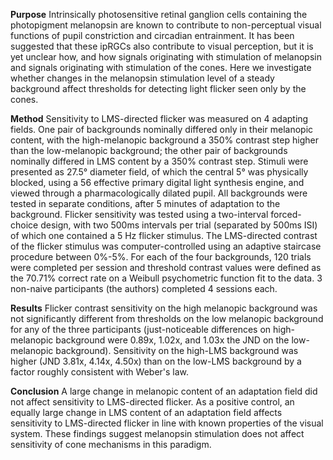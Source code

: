 **Purpose** Intrinsically photosensitive retinal ganglion cells containing the photopigment melanopsin are known to contribute to non-perceptual visual functions of pupil constriction and circadian entrainment. It has been suggested that these ipRGCs also contribute to visual perception, but it is yet unclear how, and how signals originating with stimulation of melanopsin and signals originating with stimulation of the cones. Here we investigate whether changes in the melanopsin stimulation level of a steady background affect thresholds for detecting light flicker seen only by the cones.

**Method** Sensitivity to LMS-directed flicker was measured on 4 adapting fields. One pair of backgrounds nominally differed only in their melanopic content, with the high-melanopic background a 350% contrast step higher than the low-melanopic background; the other pair of backgrounds nominally differed in LMS content by a 350% contrast step. Stimuli were presented as 27.5° diameter field, of which the central 5° was physically blocked, using a 56 effective primary digital light synthesis engine, and viewed through a pharmacologically dilated pupil. All backgrounds were tested in separate conditions, after 5 minutes of adaptation to the background. Flicker sensitivity was tested using a two-interval forced-choice design, with two 500ms intervals per trial (separated by 500ms ISI) of which one contained a 5 Hz flicker stimulus. The LMS-directed contrast of the flicker stimulus was computer-controlled using an adaptive staircase procedure between 0%-5%. For each of the four backgrounds, 120 trials were completed per session and threshold contrast values were defined as the 70.71% correct rate on a Weibull psychometric function fit to the data. 3 non-naive participants (the authors) completed 4 sessions each.

**Results** Flicker contrast sensitivity on the high melanopic background was not significantly different from thresholds on the low melanopic background for any of the three participants (just-noticeable differences on high-melanopic background were 0.89x, 1.02x, and 1.03x the JND on the low-melanopic background). Sensitivity on the high-LMS background was higher (JND 3.81x, 4.14x, 4.50x) than on the low-LMS background by a factor roughly consistent with Weber's law.

**Conclusion** A large change in melanopic content of an adaptation field did not affect sensitivity to LMS-directed flicker. As a positive control, an equally large change in LMS content of an adaptation field affects sensitivity to LMS-directed flicker in line with known properties of the visual system. These findings suggest melanopsin stimulation does not affect sensitivity of cone mechanisms in this paradigm. 
